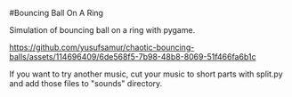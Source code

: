#Bouncing Ball On A Ring

Simulation of bouncing ball on a ring with pygame.

https://github.com/yusufsamur/chaotic-bouncing-balls/assets/114696409/6de568f5-7b98-48b8-8069-51f466fa6b1c

If you want to try another music, cut your music to short parts with split.py and add those files to "sounds" directory.

